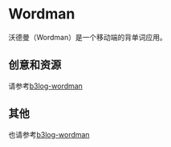Wordman
=======

沃德曼（Wordman）是一个移动端的背单词应用。

## 创意和资源 ##

请参考[b3log-wordman](https://github.com/b3log/b3log-wordman)

## 其他 ##

也请参考[b3log-wordman](https://github.com/b3log/b3log-wordman)
